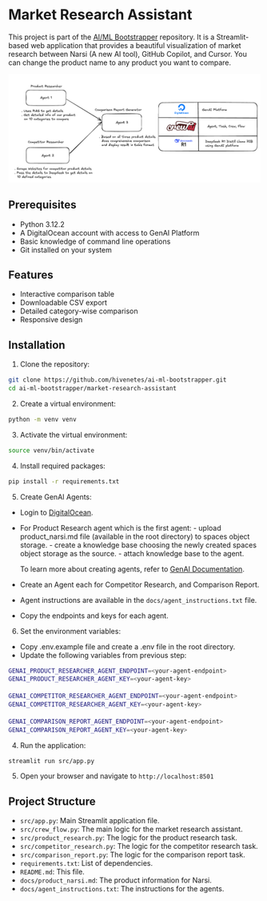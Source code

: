 # Market Research Assistant

This project is part of the [AI/ML Bootstrapper](https://github.com/hivenetes/ai-ml-bootstrapper) repository. It is a Streamlit-based web application that provides a beautiful visualization of market research between Narsi (A new AI tool), GitHub Copilot, and Cursor. You can change the product name to any product you want to compare.


![Tools and Implementation](exceldraw.png)

## Prerequisites

- Python 3.12.2
- A DigitalOcean account with access to GenAI Platform
- Basic knowledge of command line operations
- Git installed on your system

## Features

- Interactive comparison table
- Downloadable CSV export
- Detailed category-wise comparison
- Responsive design

## Installation

1. Clone the repository:

``` bash
git clone https://github.com/hivenetes/ai-ml-bootstrapper.git
cd ai-ml-bootstrapper/market-research-assistant
```

2. Create a virtual environment:

``` bash
python -m venv venv
```

3. Activate the virtual environment:

``` bash
source venv/bin/activate
```

4. Install required packages:

``` bash
pip install -r requirements.txt
```

5. Create GenAI Agents:
- Login to [DigitalOcean](https://cloud.digitalocean.com/login).
- For Product Research agent which is the first agent:
        - upload product_narsi.md file (available in the root directory) to spaces object storage.
        - create a knowledge base choosing the newly created spaces object storage as the source.
        - attach knowledge base to the agent. 

  To learn more about creating agents, refer to [GenAI Documentation](https://docs.digitalocean.com/products/genai-platform/how-to/manage-ai-agent/).
- Create an Agent each for Competitor Research, and Comparison Report.
- Agent instructions are available in the `docs/agent_instructions.txt` file.
- Copy the endpoints and keys for each agent.


6. Set the environment variables:  

- Copy .env.example file and create a .env file in the root directory.
- Update the following variables from previous step:

``` bash
GENAI_PRODUCT_RESEARCHER_AGENT_ENDPOINT=<your-agent-endpoint>
GENAI_PRODUCT_RESEARCHER_AGENT_KEY=<your-agent-key>

GENAI_COMPETITOR_RESEARCHER_AGENT_ENDPOINT=<your-agent-endpoint>
GENAI_COMPETITOR_RESEARCHER_AGENT_KEY=<your-agent-key>

GENAI_COMPARISON_REPORT_AGENT_ENDPOINT=<your-agent-endpoint>
GENAI_COMPARISON_REPORT_AGENT_KEY=<your-agent-key>
```

4. Run the application:

``` bash
streamlit run src/app.py
```

5. Open your browser and navigate to `http://localhost:8501`


## Project Structure

- `src/app.py`: Main Streamlit application file.
- `src/crew_flow.py`: The main logic for the market research assistant.
- `src/product_research.py`: The logic for the product research task.
- `src/competitor_research.py`: The logic for the competitor research task.
- `src/comparison_report.py`: The logic for the comparison report task.
- `requirements.txt`: List of dependencies.
- `README.md`: This file.
- `docs/product_narsi.md`: The product information for Narsi.
- `docs/agent_instructions.txt`: The instructions for the agents.
